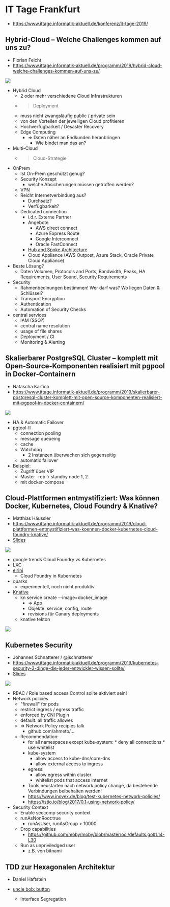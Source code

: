 # IT Tage Frankfurt

* https://www.ittage.informatik-aktuell.de/konferenz/it-tage-2019/

## Hybrid-Cloud – Welche Challenges kommen auf uns zu?

* Florian Feicht
* https://www.ittage.informatik-aktuell.de/programm/2019/hybrid-cloud-welche-challenges-kommen-auf-uns-zu/

![](images/UNADJUSTEDNONRAW_thumb_6.jpg)

* Hybrid Cloud
    * 2 oder mehr verschiedene Cloud Infrastrukturen
    * > Deployment
    * muss nicht zwangsläufig public / private sein
    * von den Vorteilen der jeweiligen Cloud profitieren
    * Hochverfügbarkeit / Desaster Recovery
    * Edge Computing
        * => Daten näher an Endkunden heranbringen
            * Wie bindet man das an?
* Multi-Cloud
    * > Cloud-Strategie
* OnPrem
    * Ist On-Prem geschützt genug?
    * Security Konzept
        * welche Absicherungen müssen getroffen werden?
    * VPN
    * Reicht Internetverbindung aus?
        * Durchsatz?
        * Verfügbarkeit?
    * Dedicated connection
        * i.d.r. Externe Partner
        * Angebote
            * AWS direct connect
            * Azure Express Route
            * Google Interconnect
            * Oracle FastConnect
        * [Hub and Spoke Architecture](https://de.wikipedia.org/wiki/Hub_and_Spoke)
        * Cloud Appliance (AWS Outpost, Azure Stack, Oracle Private Cloud Appliance)
* Beste Lösung?
    * Daten Volumen, Protocols and Ports, Bandwidth, Peaks, HA Requirements, User Sound, Security Requirements
* Security
    * Rahmenbedinungen bestimmen! Wer darf was? Wo liegen Daten & Schlüssel?
    * Transport Encryption
    * Authentication
    * Automation of Security Checks
* central services
    * IAM (SSO?)
    * central name resolution
    * usage of file shares
    * Deployment / CI
    * Monitoring & Alerting 

## Skalierbarer PostgreSQL Cluster – komplett mit Open-Source-Komponenten realisiert mit pgpool in Docker-Containern

* Natascha Karfich
* https://www.ittage.informatik-aktuell.de/programm/2019/skalierbarer-postgresql-cluster-komplett-mit-open-source-komponenten-realisiert-mit-pgpool-in-docker-containern/

![](images/UNADJUSTEDNONRAW_thumb_10.jpg)

* HA & Automatic Failover
* pgtool-II
    * connection pooling
    * message queueing
    * cache
    * Watchdog
        * 2 Instanzen überwachen sich gegenseitig
    * automatic failover
* Beispiel:
    * Zugriff über VIP
    * Master -rep-> standby node 1, 2
    * mit docker-compose


## Cloud-Plattformen entmystifiziert: Was können Docker, Kubernetes, Cloud Foundry & Knative?

* Matthias Häussler
* https://www.ittage.informatik-aktuell.de/programm/2019/cloud-plattformen-entmystifiziert-was-koennen-docker-kubernetes-cloud-foundry-knative/
* [Slides](https://drive.google.com/file/d/1GEjNi7DJTOJlnsVt90gCbGxtlSxV2pY9/view?usp=sharing)

![](images/UNADJUSTEDNONRAW_thumb_cd.jpg)

* google trends Cloud Foundry vs Kubernetes
* LXC
* [eirini](https://www.cloudfoundry.org/project-eirini/)
    * Cloud Foundry in Kubernetes
* quarks
    * experimentell, noch nicht produktiv
* [Knative](https://knative.dev/)
    * kn service create --image=docker_image
        * => App
        * Objekte: service, config, route
        * revisions für Canary deployments
    * knative tekton

![](images/UNADJUSTEDNONRAW_thumb_cf.jpg)

## Kubernetes Security

* Johannes Schnatterer / @jschnatterer
* https://www.ittage.informatik-aktuell.de/programm/2019/kubernetes-security-3-dinge-die-jeder-entwickler-wissen-sollte/
* [Slides](https://drive.google.com/file/d/1dldBg491vR3gMjTP2Njjv16POZgqZkWp/view?usp=sharing)

![](images/UNADJUSTEDNONRAW_thumb_d3.jpg)

* RBAC / Role based access Control sollte aktiviert sein!
* Network policies
    * "firewall" for pods
    * restrict ingress / egress traffic
    * enforced by CNI Plugin
    * default: all traffic allowes
    * => Network Policy recipies talk
        * github.com/ahmetb/...
    * Recommendation:
        * for all namespaces except kube-system:
                * deny all connections
                * use whitelist
        * kube-system
            * allow access to kube-dns/core-dns
            * allow external access to ingress
        * egress:
            * allow egress within cluster
            * whitelist pods that access internet
        * Tools neustarten nach network policy change, da bestehende Verbindungen beibehalten werden!
        * https://www.inovex.de/blog/test-kubernetes-network-policies/
        * https://istio.io/blog/2017/0.1-using-network-policy/
* Security Context
    * Enable seccomp security context
    * runAsNonRoot:true
        * runAsUser, runAsGroup > 10000
    * Drop capabilities
        * https://github.com/moby/moby/blob/master/oci/defaults.go#L14-L30
    * Run as unpriviledged user
        * z.B. von bitnami


## TDD zur Hexagonalen Architektur

* Daniel Haftstein


* [uncle bob: button](https://www.youtube.com/watch?v=OrsT94FJOQc)
    * Interface Segregation
